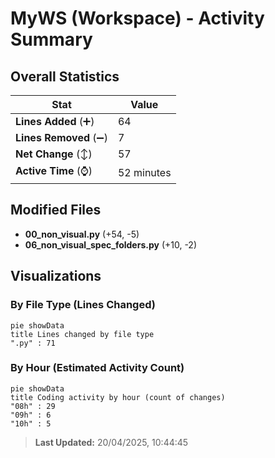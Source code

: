 # MyWS (Workspace) - Activity Summary 

## Overall Statistics

| Stat                   | Value                                                             |
| ---------------------- | ----------------------------------------------------------------- |
| **Lines Added** (➕)   | 64                                          |
| **Lines Removed** (➖) | 7                                        |
| **Net Change** (↕)    | 57                |
| **Active Time** (⌚)   | 52 minutes |


## Modified Files
- **00_non_visual.py** (+54, -5)
- **06_non_visual_spec_folders.py** (+10, -2)

## Visualizations

### By File Type (Lines Changed)

```mermaid
pie showData
title Lines changed by file type
".py" : 71
```

### By Hour (Estimated Activity Count)

```mermaid
pie showData
title Coding activity by hour (count of changes)
"08h" : 29
"09h" : 6
"10h" : 5
```


> **Last Updated:** 20/04/2025, 10:44:45